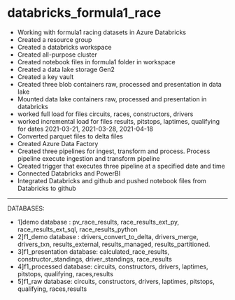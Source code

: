 # databricks_formula1_race
- Working with formula1 racing datasets in Azure Databricks
- Created a resource group
- Created a databricks workspace 
- Created all-purpose cluster 
- Created notebook files in formula1 folder in workspace
- Created a data lake storage Gen2
- Created a key vault
- Created three blob containers raw, processed and presentation in data lake
- Mounted data lake containers raw, processed and presentation in databricks
- worked full load for files circuits, races, constructors, drivers
- worked incremental load for files results, pitstops, laptimes, qualifying for dates 2021-03-21, 2021-03-28, 2021-04-18 
- Converted parquet files to delta files 
- Created Azure Data Factory
- Created three pipelines for ingest, transform and process. Process pipeline execute ingestion and transform pipeline 
- Created trigger that executes three pipeline at a specified date and time 
- Connected Databricks and PowerBI 
- Integrated Databricks and github and pushed notebook files from Databricks to github 
---------------------------------------------------------------------------------------
DATABASES:
- 1]demo database   : 
pv_race_results, race_results_ext_py, race_results_ext_sql, race_results_python
- 2]f1_demo database :
drivers_convert_to_delta, drivers_merge, drivers_txn, results_external, results_managed, results_partitioned.
- 3]f1_presentation database:
calculated_race_results, constructor_standings, driver_standings, race_results
- 4]f1_processed database:
circuits, constructors, drivers, laptimes, pitstops, qualifying, races,results 
- 5]f1_raw database:
circuits, constructors, drivers, laptimes, pitstops, qualifying, races,results 
